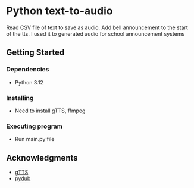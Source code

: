 # Python text-to-audio

Read CSV file of text to save as audio. Add bell announcement to the start of the tts. I used it to generated audio for school announcement systems

## Getting Started

### Dependencies

* Python 3.12

### Installing

* Need to install gTTS, ffmpeg


### Executing program

* Run main.py file

## Acknowledgments

* [gTTS](https://pypi.org/project/gTTS/)
* [pydub](https://pypi.org/project/pydub/)